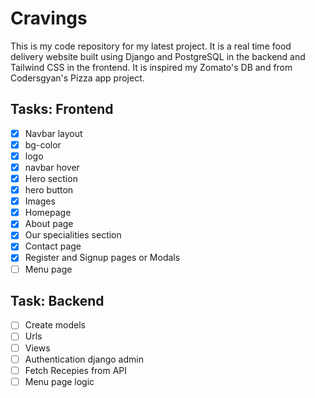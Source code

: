 # Cravings
This is my code repository for my latest project. It is a real time food delivery website built using Django and PostgreSQL in the backend and Tailwind CSS in the frontend. It is inspired my Zomato's DB and from Codersgyan's Pizza app project.
## Tasks: Frontend
- [X] Navbar layout
- [X] bg-color
- [X] logo
- [X] navbar hover
- [X] Hero section
- [X] hero button
- [X] Images
- [X] Homepage
- [X] About page
- [X] Our specialities section
- [X] Contact page
- [X] Register and Signup pages or Modals
- [ ] Menu page

## Task: Backend
- [ ] Create models
- [ ] Urls
- [ ] Views
- [ ] Authentication django admin
- [ ] Fetch Recepies from API
- [ ] Menu page logic

